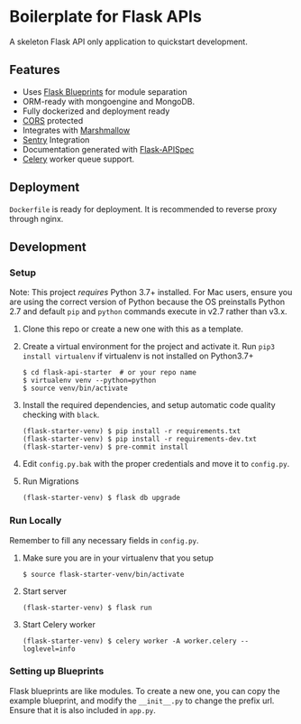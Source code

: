 # Boilerplate for Flask APIs
A skeleton Flask API only application to quickstart development.

## Features
- Uses [Flask Blueprints](https://flask.palletsprojects.com/en/1.1.x/blueprints/) for module separation
- ORM-ready with mongoengine and MongoDB.
- Fully dockerized and deployment ready
- [CORS](https://flask-cors.readthedocs.io/en/latest/) protected
- Integrates with [Marshmallow](https://flask-marshmallow.readthedocs.io/en/latest/)
- [Sentry](https://sentry.io/) Integration
- Documentation generated with [Flask-APISpec](https://github.com/jmcarp/flask-apispec/)
- [Celery](http://www.celeryproject.org/) worker queue support.

## Deployment
`Dockerfile` is ready for deployment.
It is recommended to reverse proxy through nginx.

## Development
### Setup

Note: This project *requires* Python 3.7+ installed. For Mac users, ensure you are using the correct version of Python because the OS preinstalls Python 2.7 and default `pip` and `python` commands execute in v2.7 rather than v3.x.

1. Clone this repo or create a new one with this as a template.

1. Create a virtual environment for the project and activate it. Run `pip3 install virtualenv` if virtualenv is not installed on Python3.7+
    ```
    $ cd flask-api-starter  # or your repo name
    $ virtualenv venv --python=python
    $ source venv/bin/activate
    ```

4. Install the required dependencies, and setup automatic code quality checking with `black`.
    ```
    (flask-starter-venv) $ pip install -r requirements.txt
    (flask-starter-venv) $ pip install -r requirements-dev.txt
    (flask-starter-venv) $ pre-commit install
    ```

5. Edit `config.py.bak` with the proper credentials and move it to `config.py`.
6. Run Migrations
    ```
    (flask-starter-venv) $ flask db upgrade
    ```
    
### Run Locally
Remember to fill any necessary fields in `config.py`.
1. Make sure you are in your virtualenv that you setup
    ```
    $ source flask-starter-venv/bin/activate
    ```
2. Start server
    ```
    (flask-starter-venv) $ flask run
    ```
3. Start Celery worker
    ```
    (flask-starter-venv) $ celery worker -A worker.celery --loglevel=info
    ```
    
### Setting up Blueprints
Flask blueprints are like modules. To create a new one, you can copy the example blueprint, and modify the `__init__.py`
to change the prefix url. Ensure that it is also included in `app.py`.
